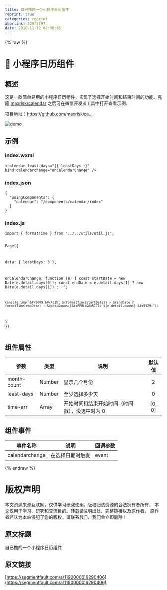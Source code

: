 ```yaml
---
title: 自已撸的一个小程序日历组件
reprint: true
categories: reprint
abbrlink: 429f5f97
date: 2018-11-12 02:30:05
---
```


{% raw %}
<h1>&#x1F4C5; &#x5C0F;&#x7A0B;&#x5E8F;&#x65E5;&#x5386;&#x7EC4;&#x4EF6;</h1><h2>&#x6982;&#x8FF0;</h2><p>&#x8FD9;&#x662F;&#x4E00;&#x6B3E;&#x7B80;&#x5355;&#x6613;&#x7528;&#x7684;&#x5C0F;&#x7A0B;&#x5E8F;&#x65E5;&#x5386;&#x7EC4;&#x4EF6;&#xFF0C;&#x5B9E;&#x73B0;&#x4E86;&#x9009;&#x62E9;&#x5F00;&#x59CB;&#x65F6;&#x95F4;&#x548C;&#x7ED3;&#x675F;&#x65F6;&#x95F4;&#x7684;&#x529F;&#x80FD;&#x3002;&#x514B;&#x9686; <a href="https://github.com/maxrisk/calendar" rel="nofollow noreferrer">maxrisk/calendar</a> &#x4E4B;&#x540E;&#x53EF;&#x5728;&#x5FAE;&#x4FE1;&#x5F00;&#x53D1;&#x8005;&#x5DE5;&#x5177;&#x4E2D;&#x6253;&#x5F00;&#x67E5;&#x770B;&#x793A;&#x4F8B;&#x3002;</p><p>&#x9879;&#x76EE;&#x5730;&#x5740;&#xFF1A;<a href="https://github.com/maxrisk/calendar" rel="nofollow noreferrer">https://github.com/maxrisk/ca...</a></p><p><span class="img-wrap"><img data-src="/img/remote/1460000016290409" src="https://static.alili.tech/img/remote/1460000016290409" alt="demo" title="demo"></span></p><h2>&#x793A;&#x4F8B;</h2><h3>index.wxml</h3><pre><code class="xml">&lt;calendar least-days=&quot;{{ leastDays }}&quot; bind:calendarchange=&quot;onCalendarChange&quot; /&gt;</code></pre><h3>index.json</h3><pre><code class="json">{
  &quot;usingComponents&quot;: {
    &quot;calendar&quot;: &quot;/components/calendar/index&quot;
  }
}</code></pre><h3>index.js</h3><pre><code class="javascript">import { formatTime } from &apos;../../utils/util.js&apos;;

Page({

  data: {
    leastDays: 3
  },

  onCalendarChange: function (e) {
    const startDate = new Date(e.detail.days[0]);
    const endDate = e.detail.days[1] ? new Date(e.detail.days[1]) : &apos;&apos;;

    console.log(`&#x9009;&#x4E2D; ${formatTime(startDate)} ~ ${endDate ? formatTime(endDate) : &apos;&apos;}&#xFF0C;&#x5171; ${e.detail.count} &#x5929;`);
  }
})</code></pre><h2>&#x7EC4;&#x4EF6;&#x5C5E;&#x6027;</h2><table><thead><tr><th>&#x53C2;&#x6570;</th><th>&#x7C7B;&#x578B;</th><th>&#x8BF4;&#x660E;</th><th align="center">&#x9ED8;&#x8BA4;&#x503C;</th></tr></thead><tbody><tr><td>month-count</td><td>Number</td><td>&#x663E;&#x793A;&#x51E0;&#x4E2A;&#x6708;&#x4EFD;</td><td align="center">2</td></tr><tr><td>least-days</td><td>Number</td><td>&#x81F3;&#x5C11;&#x9009;&#x62E9;&#x591A;&#x5C11;&#x5929;</td><td align="center">0</td></tr><tr><td>time-arr</td><td>Array</td><td>&#x5F00;&#x59CB;&#x65F6;&#x95F4;&#x548C;&#x7ED3;&#x675F;&#x5F00;&#x59CB;&#x65F6;&#x95F4;&#xFF08;&#x65F6;&#x95F4;&#x622E;&#xFF09;&#xFF0C;&#x6CA1;&#x9009;&#x4E2D;&#x65F6;&#x4E3A; 0</td><td align="center">[0, 0]</td></tr></tbody></table><h2>&#x7EC4;&#x4EF6;&#x4E8B;&#x4EF6;</h2><table><thead><tr><th>&#x4E8B;&#x4EF6;&#x540D;&#x79F0;</th><th>&#x8BF4;&#x660E;</th><th>&#x56DE;&#x8C03;&#x53C2;&#x6570;</th></tr></thead><tbody><tr><td>calendarchange</td><td>&#x5728;&#x9009;&#x62E9;&#x65E5;&#x671F;&#x65F6;&#x89E6;&#x53D1;</td><td>event</td></tr></tbody></table>
{% endraw %}

# 版权声明
本文资源来源互联网，仅供学习研究使用，版权归该资源的合法拥有者所有，
本文仅用于学习、研究和交流目的。转载请注明出处、完整链接以及原作者。
原作者若认为本站侵犯了您的版权，请联系我们，我们会立即删除！

## 原文标题
自已撸的一个小程序日历组件

## 原文链接
[https://segmentfault.com/a/1190000016290406](https://segmentfault.com/a/1190000016290406)

